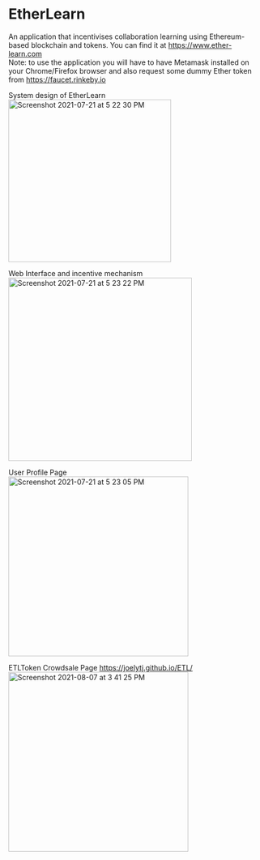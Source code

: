 # EtherLearn
An application that incentivises collaboration learning using Ethereum-based blockchain and tokens. You can find it at https://www.ether-learn.com </br>
Note: to use the application you will have to have Metamask installed on your Chrome/Firefox browser and also request some dummy Ether token from https://faucet.rinkeby.io

System design of EtherLearn </br>
<img width="321" alt="Screenshot 2021-07-21 at 5 22 30 PM" src="https://user-images.githubusercontent.com/65717642/126465204-512058e1-c521-4b35-b4e5-260bd1f5d7e4.png">

Web Interface and incentive mechanism</br>
<img width="362" alt="Screenshot 2021-07-21 at 5 23 22 PM" src="https://user-images.githubusercontent.com/65717642/126465344-fcfb6275-3653-4128-a8ba-6ce5d7ca7fb1.png">

User Profile Page </br>
<img width="355" alt="Screenshot 2021-07-21 at 5 23 05 PM" src="https://user-images.githubusercontent.com/65717642/126465287-213aaa16-20b7-4d44-b7e7-4d40c9e138c1.png">

ETLToken Crowdsale Page https://joelytj.github.io/ETL/ </br>
<img width="355" alt="Screenshot 2021-08-07 at 3 41 25 PM" src="https://user-images.githubusercontent.com/65717642/128595178-244bda0c-934f-44cb-b904-a02ef75540b6.png">
